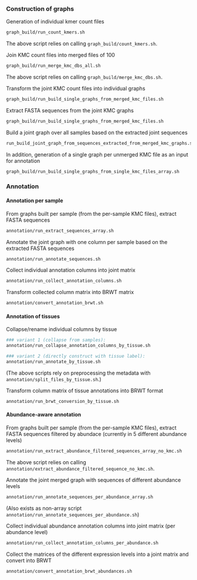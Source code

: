 ### Construction of graphs

Generation of individual kmer count files
```bash
graph_build/run_count_kmers.sh
```
The above script relies on calling `graph_build/count_kmers.sh`.

Join KMC count files into merged files of 100
```bash
graph_build/run_merge_kmc_dbs_all.sh
```
The above script relies on calling `graph_build/merge_kmc_dbs.sh`.

Transform the joint KMC count files into individual graphs
```bash
graph_build/run_build_single_graphs_from_merged_kmc_files.sh
```

Extract FASTA sequences from the joint KMC graphs
```bash
graph_build/run_build_single_graphs_from_merged_kmc_files.sh
```

Build a joint graph over all samples based on the extracted joint sequences
```bash
run_build_joint_graph_from_sequences_extracted_from_merged_kmc_graphs.sh
```

In addition, generation of a single graph per unmerged KMC file as an input for annotation
```bash
graph_build/run_build_single_graphs_from_single_kmc_files_array.sh
```

### Annotation

#### Annotation per sample
From graphs built per sample (from the per-sample KMC files), extract FASTA sequences
```bash
annotation/run_extract_sequences_array.sh
```

Annotate the joint graph with one column per sample based on the extracted FASTA sequences
```bash
annotation/run_annotate_sequences.sh
```

Collect individual annotation columns into joint matrix
```bash
annotation/run_collect_annotation_columns.sh
```

Transform collected column matrix into BRWT matrix
```bash
annotation/convert_annotation_brwt.sh
```

#### Annotation of tissues
Collapse/rename individual columns by tissue
```bash
### variant 1 (collapse from samples):
annotation/run_collapse_annotation_columns_by_tissue.sh

### variant 2 (directly construct with tissue label):
annotation/run_annotate_by_tissue.sh
```
(The above scripts rely on preprocessing the metadata with `annotation/split_files_by_tissue.sh`.)

Transform column matrix of tissue annotations into BRWT format
```bash
annotation/run_brwt_conversion_by_tissue.sh
```

#### Abundance-aware annotation
From graphs built per sample (from the per-sample KMC files), extract FASTA sequences filtered by abundace
(currently in 5 different abundance levels)
```bash
annotation/run_extract_abundance_filtered_sequences_array_no_kmc.sh
```
The above script relies on calling `annotation/extract_abundance_filtered_sequence_no_kmc.sh`.

Annotate the joint merged graph with sequences of different abundance levels
```bash
annotation/run_annotate_sequences_per_abundance_array.sh
```
(Also exists as non-array script `annotation/run_annotate_sequences_per_abundance.sh`)

Collect individual abundance annotation columns into joint matrix (per abundance level)
```bash
annotation/run_collect_annotation_columns_per_abundance.sh
```

Collect the matrices of the different expression levels into a joint matrix and convert into BRWT
```bash
annotation/convert_annotation_brwt_abundances.sh
```
